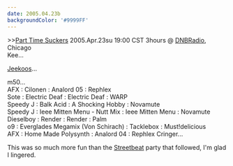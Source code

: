 ```yaml
---
date: 2005.04.23b
backgroundColor: '#9999FF'
---
```


\>>[Part Time Suckers](http://www.parttimesuckers.com/) 2005.Apr.23su 19:00 CST 3hours @ [DNBRadio](http://www.dnbradio.com/), Chicago  
Kee...  


[Jeekoos](http://www.jeekoos.com/)...  


m50...  
AFX : Cilonen : Analord 05 : Rephlex  
Sote : Electric Deaf : Electric Deaf : WARP  
Speedy J : Balk Acid : A Shocking Hobby : Novamute  
Speedy J : Ieee Mitten Menu - Nutt Mix : Ieee Mitten Menu : Novamute  
Dieselboy : Render : Render : Palm  
o9 : Everglades Megamix (Von Schirach) : Tacklebox : Must!delicious  
AFX : Home Made Polysynth : Analord 04 : Rephlex Cringer...  

This was so much more fun than the [Streetbeat](http://streetbeat.wnur.org/) party that followed, I'm glad I lingered.
